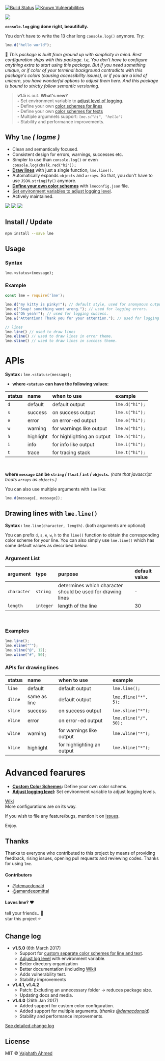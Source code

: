 [![Build Status](https://travis-ci.org/vajahath/lme.svg?branch=master)](https://travis-ci.org/vajahath/lme)
[![Known Vulnerabilities](https://snyk.io/test/npm/lme/badge.svg)](https://snyk.io/test/npm/lme)

![](https://raw.githubusercontent.com/vajahath/lme/stable/media/logo.png)

**`console.log` ging done right, beautifully.**


You don't have to write the 13 char long `console.log()` anymore. Try:

```javascript
lme.d("hello world");
```
:dizzy: _This package is built from ground up with simplicity in mind. Best configuration ships with this package. i.e, You don't have to configure anything extra to start using this package. But if you need something unique, or if color of your terminal background contradicts with this package's colors (causing accessibility issues), or if you are a kind of unicorn, you have wonderful options to adjust them here. And this package is bound to strictly follow semantic versioning._

> **v1.5** is out. **What's new?**<br>
>  **-** Set environment variable to [adjust level of logging](https://github.com/vajahath/lme/wiki/Adjust-Logging-Level).<br>
>  **-** Define your own [color schemes for lines](https://github.com/vajahath/lme/wiki/Custom-Color-Schemes) <br>
>  **-** Define your own [color schemes for texts](https://github.com/vajahath/lme/wiki/Custom-Color-Schemes) <br>
>  **-** Multiple argumnets support: _`lme.s("hi", "hello")`_ <br>
>  **-** Stability and performance improvements.

## Why `lme` *( logme )*
- Clean and semantically focused.
- Consistent design for errors, warnings, successes etc.
- Simpler to use than `console.log()` or even `console.log(chalk.red("hi"));`
- **[Draw lines](#drawing-lines-with-lmeline)** with just a single function, `lme.line()`.
- Automatically expands `objects` and `arrays`. So that, you don't have to use `JSON.stringify()` anymore.
- **[Define your own color schemes](https://github.com/vajahath/lme/wiki/Custom-Color-Schemes)** with `lmeconfig.json` file.
- [Set environment variables to adjust logging level](https://github.com/vajahath/lme/wiki/Adjust-Logging-Level).
- Actively maintained.

![](https://raw.githubusercontent.com/vajahath/lme/stable/media/windows-object.png)
![](https://raw.githubusercontent.com/vajahath/lme/stable/media/windows-string.png)
![](https://raw.githubusercontent.com/vajahath/lme/stable/media/windows-line.png)


## Install / Update

```bash
npm install --save lme
```

## Usage

### Syntax

`lme.<status>(message);`

### Example
```javascript
const lme = require('lme');

lme.d("my kitty is pinky!"); // default style, used for anonymous outputs.
lme.e("Snap! something went wrong."); // used for logging errors.
lme.s("Oh yeah!"); // used for logging success.
lme.w("Attention! Thank you for your attention."); // used for logging warnings.

// lines
lme.line() // used to draw lines
lme.eline() // used to draw lines in error theme.
lme.sline() // used to draw lines in success theme.
```

# APIs

**Syntax :** `lme.<status>(message);`

- **where `<status>` can have the following values:**

| status        | name       | when to use                | example               |
| :------------ | :--------- | :------------------------- | :-------------------- |
| `d`           | default    | default output             | `lme.d("hi");`        |
| `s`           | success    | on success output          | `lme.s("hi");`        |
| `e`           | error      | on error-ed output         | `lme.e("hi");`        |
| `w`           | warning    | for warnings like output   | `lme.w("hi");`        |
| `h`           | highlight  | for highlighting an output | `lme.h("hi");`        |
| `i`           | info       | for info like output       | `lme.i("hi");`        |
| `t`           | trace      | for tracing stack          | `lme.t("hi");`        |

<br>

**where `message` can be `string` / `float` / `int` / `objects`.** *(note that javascript treats `arrays` as `objects`.)*

You can also use multiple arguments with `lme` like:
```js
lme.d(message[, message]);
```

## Drawing lines with `lme.line()`

**Syntax :** `lme.line(character, length)`. (both arguments are optional)

You can prefix `d`, `s`, `e`, `w`, `h` to the `line()` function to obtain the corresponding color scheme for your line. You can also simply use `lme.line()` which has some default values as described below.

### Argument List

| argument        | type       | purpose                                                     | default value    |
| :-------------- | :--------- | :---------------------------------------------------------- | :--------------- |
| `character`     | `string`   | determines which character should be used for drawing lines | `-`              |
| `length`        | `integer`  | length of the line                                          | 30               |

<br>

### Examples

```javascript
lme.line();
lme.eline("^");
lme.sline("@", 12);
lme.wline("#", 50);
```

### APIs for drawing lines

| status            | name            | when to use                | example                   |
| :---------------- | :-------------- | :------------------------- | :------------------------ |
| `line`            | default         | default output             | `lme.line();`             |
| `dline`           | same as line    | default output             | `lme.dline("*", 5);`      |
| `sline`           | success         | on success output          | `lme.sline("*");`         |
| `eline`           | error           | on error-ed output         | `lme.eline("/", 50);`     |
| `wline`           | warning         | for warnings like output   | `lme.wline("*");`         |
| `hline`           | highlight       | for highlighting an output | `lme.hline("*");`         |


# Advanced fearures

- **[Custom Color Schemes](https://github.com/vajahath/lme/wiki/Custom-Color-Schemes):** Define your own color schems.
- **[Adjust logging level](https://github.com/vajahath/lme/wiki/Adjust-Logging-Level):** Set environment variable to adjust logging levels.

[Wiki](https://github.com/vajahath/lme/wiki)<br>
More configurations are on its way.<br>

If you wish to file any feature/bugs, mention it on [issues](https://github.com/vajahath/lme/issues).
<br>

Enjoy.

## Thanks
Thanks to everyone who contributed to this project by means of providing feedback, rising issues, opening pull requests and reviewing codes.
Thanks for using `lme`.

#### Contributors
- [@demacdonald](https://github.com/demacdonald)
- [@amandeepmittal](https://github.com/amandeepmittal)

#### Loves lme? :heart:
tell your friends.. :two_men_holding_hands: <br>
star this project :star:

## Change log

- **v1.5.0** (6th March 2017)
    - Support for [custom separate color schemes for line and text](https://github.com/vajahath/lme/wiki/Custom-Color-Schemes).
    - [Adjust log level](https://github.com/vajahath/lme/wiki/Adjust-Logging-Level) with environment variable.
    - Better directory organization
    - Better documentation (including [Wiki](https://github.com/vajahath/lme/wiki))
    - Adds vulnerability test.
    - Stability improvements
- **v1.4.1, v1.4.2**
    - Patch: Excluding an unnecessary folder -> reduces package size.
    - Updating docs and media.
- **v1.4.0** (26th Jan 2017)
    - Added support for custom color configuration.
    - Added support for multiple arguments. (*thanks [@demacdonald](https://github.com/demacdonald)*)
    - Stability and performance improvements.

[See detailed change log](https://github.com/vajahath/lme/wiki/Change-Log)

## License
MIT &copy; [Vajahath Ahmed](https://mycolorpad.blogspot.in)
